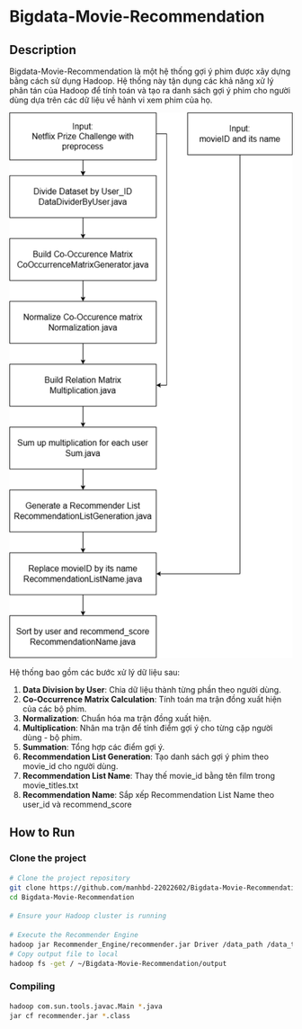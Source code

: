 # Bigdata-Movie-Recommendation

## Description
Bigdata-Movie-Recommendation là một hệ thống gợi ý phim được xây dựng bằng cách sử dụng Hadoop. Hệ thống này tận dụng các khả năng xử lý phân tán của Hadoop để tính toán và tạo ra danh sách gợi ý phim cho người dùng dựa trên các dữ liệu về hành vi xem phim của họ. 

![Bigdata Architecture](https://github.com/manhbd-22022602/Bigdata-Movie-Recommendation/blob/main/Pictures-Diagrams/System_diagram.png)

Hệ thống bao gồm các bước xử lý dữ liệu sau:
1. **Data Division by User**: Chia dữ liệu thành từng phần theo người dùng.
2. **Co-Occurrence Matrix Calculation**: Tính toán ma trận đồng xuất hiện của các bộ phim.
3. **Normalization**: Chuẩn hóa ma trận đồng xuất hiện.
4. **Multiplication**: Nhân ma trận để tính điểm gợi ý cho từng cặp người dùng - bộ phim.
5. **Summation**: Tổng hợp các điểm gợi ý.
6. **Recommendation List Generation**: Tạo danh sách gợi ý phim theo movie_id cho người dùng.
7. **Recommendation List Name**: Thay thế movie_id bằng tên film trong movie_titles.txt
8. **Recommendation Name**: Sắp xếp Recommendation List Name theo user_id và recommend_score
## How to Run

### Clone the project
```bash
# Clone the project repository
git clone https://github.com/manhbd-22022602/Bigdata-Movie-Recommendation.git
cd Bigdata-Movie-Recommendation

# Ensure your Hadoop cluster is running

# Execute the Recommender Engine
hadoop jar Recommender_Engine/recommender.jar Driver /data_path /data_titles_path /dataDividedByUser /coOccurrenceMatrix /Normalize /Multiplication /Sum /RecommendationList /RecommendationListName /RecommendName
# Copy output file to local
hadoop fs -get / ~/Bigdata-Movie-Recommendation/output
```

 ### Compiling
 ```bash
hadoop com.sun.tools.javac.Main *.java
jar cf recommender.jar *.class
```
